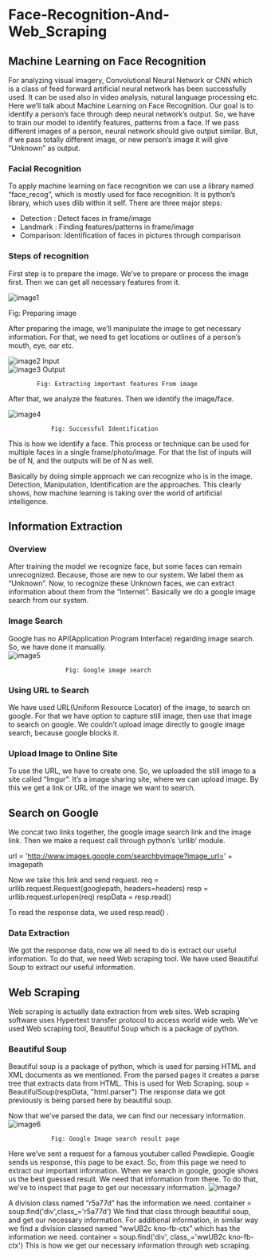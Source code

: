 # Face-Recognition-And-Web_Scraping
## Machine Learning on Face Recognition

For analyzing visual imagery, Convolutional Neural Network or CNN which is a class of feed forward artificial neural network has been successfully used. It can be used also in video analysis, natural language processing etc. Here we’ll talk about Machine Learning on Face Recognition.
Our goal is to identify a person’s face through deep neural network’s output. So, we have to train our model to identify features, patterns from a face. If we pass different images of a person, neural network should give output similar. But, if we pass totally different image, or new person’s image it will give “Unknown” as output.

### Facial Recognition


To apply machine learning on face recognition we can use a library named “face_recog”, which is mostly used for face recognition. It is python’s library, which uses dlib within it self. There are three major steps:
-	Detection 	  : Detect faces in frame/image
-	Landmark   : Finding features/patterns in frame/image
-	Comparison: Identification of faces in pictures through comparison
 
### Steps of recognition


First step is to prepare the image. We’ve to prepare or process the image first. Then we can get all necessary features from it.





![image1](https://user-images.githubusercontent.com/29349058/74098696-5474f880-4b45-11ea-8027-7970905e1a78.png)

Fig: Preparing image

After preparing the image, we’ll manipulate the image to get necessary information. For that, we need to get locations or outlines of a person’s mouth, eye, ear etc.

![image2](https://user-images.githubusercontent.com/29349058/74098709-72daf400-4b45-11ea-8f08-a5375c3ceefc.png) Input	
![image3](https://user-images.githubusercontent.com/29349058/74098715-7d958900-4b45-11ea-9871-ae6a6505865d.png) Output
										
			Fig: Extracting important features From image


After that, we analyze the features. Then we identify the image/face.

![image4](https://user-images.githubusercontent.com/29349058/74098726-956d0d00-4b45-11ea-87bc-011375c71080.png)
  
				Fig: Successful Identification
This is how we identify a face. This process or technique can be used for multiple faces in a single frame/photo/image. For that the list of inputs will be of  N, and the outputs will be of  N as well.

Basically by doing simple approach we can recognize who is in the image. Detection, Manipulation, Identification are the approaches. This clearly shows, how machine learning is taking over the world of artificial intelligence.

## Information Extraction


### Overview


After training the model we recognize face, but some faces can remain unrecognized. Because, those are new to our system. We label them as “Unknown”. Now, to recognize these Unknown faces, we can extract information about them from the “Internet”. Basically we do a google image search from our system.

### Image Search


Google has no API(Application Program Interface) regarding image search. So, we have done it manually.  
![image5](https://user-images.githubusercontent.com/29349058/74098743-c64d4200-4b45-11ea-97cc-7223b33903de.png)

					Fig: Google image search

### Using URL to Search


We have used URL(Uniform Resource Locator) of the image, to search on google. For that we have option to capture still image, then use that image to search on google. We couldn’t upload image directly to google image search, because google blocks it.

### Upload Image to Online Site


To use the URL, we have to create one. So, we uploaded the still image to a site called “Imgur”. It’s a image sharing site, where we can upload image. By this we get a link or URL of the image we want to search.

## Search on Google


We concat two links together, the google image search link and the image link. Then we make a request call through python’s ‘urllib’ module. 

url = 'http://www.images.google.com/searchbyimage?image_url=' + imagepath

Now we take this link and send request.
req = urllib.request.Request(googlepath, headers=headers)
resp = urllib.request.urlopen(req)
respData = resp.read()

To read the response data, we used resp.read() .


### Data Extraction


We got the response data, now we all need to do is extract our useful information. To do that, we need Web scraping tool. We have used Beautiful Soup to extract our useful information.

## Web Scraping


Web scraping is actually data extraction from web sites. Web scraping software uses Hypertext transfer protocol to access world wide web. We’ve used Web scraping tool, Beautiful Soup which is a package of python.

### Beautiful Soup


Beautiful soup is a package of python, which is used for parsing HTML and XML documents as we mentioned. From the parsed pages it creates a parse tree that extracts data from HTML. This is used for Web Scraping.
soup = BeautifulSoup(respData, "html.parser")
The response data we got previously is being parsed here by beautiful soup.

Now that we’ve parsed the data, we can find our necessary information.
![image6](https://user-images.githubusercontent.com/29349058/74098750-d2d19a80-4b45-11ea-8845-eb82daaf68fa.png)

				Fig: Google Image search result page
Here we’ve sent a request for a famous youtuber called Pewdiepie. Google sends us response, this page to be exact. So, from this page we need to extract our important information. When we search in google, google shows us the best guessed result. We need that information from there. To do that, we’ve to inspect that page to get our necessary information.
![image7](https://user-images.githubusercontent.com/29349058/74098772-07dded00-4b46-11ea-9558-0b900696ada8.png)
 
A division class named “r5a77d” has the information we need.
container = soup.find('div',class_='r5a77d')
We find that class through beautiful soup, and get our necessary information. For additional information, in similar way we find a division classed named “wwUB2c kno-fb-ctx” which has the information we need.
container = soup.find('div', class_='wwUB2c kno-fb-ctx')
This is how we get our necessary information through web scraping.

